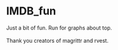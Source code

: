# IMDB_fun

Just a bit of fun. Run for graphs about top.
</br>
</br>
Thank you creators of magrittr and rvest.

